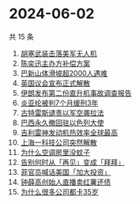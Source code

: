 # 2024-06-02

共 15 条

<!-- BEGIN -->
<!-- 最后更新时间 Sun Jun 02 2024 12:12:20 GMT+0800 (China Standard Time) -->

1. [胡塞武装击落美军无人机](https://www.zhihu.com/search?q=%E8%83%A1%E5%A1%9E%E6%AD%A6%E8%A3%85%E5%87%BB%E8%90%BD%E7%BE%8E%E5%86%9B%E6%97%A0%E4%BA%BA%E6%9C%BA)
1. [陈奕迅主办方补偿方案](https://www.zhihu.com/search?q=%E9%99%88%E5%A5%95%E8%BF%85%E4%B8%BB%E5%8A%9E%E6%96%B9%E8%A1%A5%E5%81%BF%E6%96%B9%E6%A1%88)
1. [巴新山体滑坡超2000人遇难](https://www.zhihu.com/search?q=%E5%B7%B4%E6%96%B0%E5%B1%B1%E4%BD%93%E6%BB%91%E5%9D%A1%E8%B6%852000%E4%BA%BA%E9%81%87%E9%9A%BE)
1. [英国议会宣布正式解散](https://www.zhihu.com/search?q=%E8%8B%B1%E5%9B%BD%E8%AE%AE%E4%BC%9A%E5%AE%A3%E5%B8%83%E6%AD%A3%E5%BC%8F%E8%A7%A3%E6%95%A3)
1. [伊朗发布第二份直升机事故调查报告](https://www.zhihu.com/search?q=%E4%BC%8A%E6%9C%97%E5%8F%91%E5%B8%83%E7%AC%AC%E4%BA%8C%E4%BB%BD%E7%9B%B4%E5%8D%87%E6%9C%BA%E4%BA%8B%E6%95%85%E8%B0%83%E6%9F%A5%E6%8A%A5%E5%91%8A)
1. [炎亚纶被判7个月缓刑3年](https://www.zhihu.com/search?q=%E7%82%8E%E4%BA%9A%E7%BA%B6%E8%A2%AB%E5%88%A47%E4%B8%AA%E6%9C%88%E7%BC%93%E5%88%913%E5%B9%B4)
1. [古特雷斯谴责以军空袭拉法](https://www.zhihu.com/search?q=%E5%8F%A4%E7%89%B9%E9%9B%B7%E6%96%AF%E8%B0%B4%E8%B4%A3%E4%BB%A5%E5%86%9B%E7%A9%BA%E8%A2%AD%E6%8B%89%E6%B3%95)
1. [巴西永久撤回驻以色列大使](https://www.zhihu.com/search?q=%E5%B7%B4%E8%A5%BF%E6%B0%B8%E4%B9%85%E6%92%A4%E5%9B%9E%E9%A9%BB%E4%BB%A5%E8%89%B2%E5%88%97%E5%A4%A7%E4%BD%BF)
1. [吉利雷神发动机热效率全球最高](https://www.zhihu.com/search?q=%E5%90%89%E5%88%A9%E9%9B%B7%E7%A5%9E%E5%8F%91%E5%8A%A8%E6%9C%BA%E7%83%AD%E6%95%88%E7%8E%87%E5%85%A8%E7%90%83%E6%9C%80%E9%AB%98)
1. [上海一科技公司突然解散](https://www.zhihu.com/search?q=%E4%B8%8A%E6%B5%B7%E4%B8%80%E7%A7%91%E6%8A%80%E5%85%AC%E5%8F%B8%E7%AA%81%E7%84%B6%E8%A7%A3%E6%95%A3)
1. [为什么空调房里没蚊子](https://www.zhihu.com/search?q=%E4%B8%BA%E4%BB%80%E4%B9%88%E7%A9%BA%E8%B0%83%E6%88%BF%E9%87%8C%E6%B2%A1%E8%9A%8A%E5%AD%90)
1. [告别何时从「再见」变成「拜拜」](https://www.zhihu.com/search?q=%E5%91%8A%E5%88%AB%E4%BD%95%E6%97%B6%E4%BB%8E%E3%80%8C%E5%86%8D%E8%A7%81%E3%80%8D%E5%8F%98%E6%88%90%E3%80%8C%E6%8B%9C%E6%8B%9C%E3%80%8D)
1. [菲官员喊话美国「加大投资」](https://www.zhihu.com/search?q=%E8%8F%B2%E5%AE%98%E5%91%98%E5%96%8A%E8%AF%9D%E7%BE%8E%E5%9B%BD%E3%80%8C%E5%8A%A0%E5%A4%A7%E6%8A%95%E8%B5%84%E3%80%8D)
1. [钟薛高创始人直播卖红薯还债](https://www.zhihu.com/search?q=%E9%92%9F%E8%96%9B%E9%AB%98%E5%88%9B%E5%A7%8B%E4%BA%BA%E7%9B%B4%E6%92%AD%E5%8D%96%E7%BA%A2%E8%96%AF%E8%BF%98%E5%80%BA)
1. [为什么很多公司都卡35岁](https://www.zhihu.com/search?q=%E4%B8%BA%E4%BB%80%E4%B9%88%E5%BE%88%E5%A4%9A%E5%85%AC%E5%8F%B8%E9%83%BD%E5%8D%A135%E5%B2%81)

<!-- END -->

